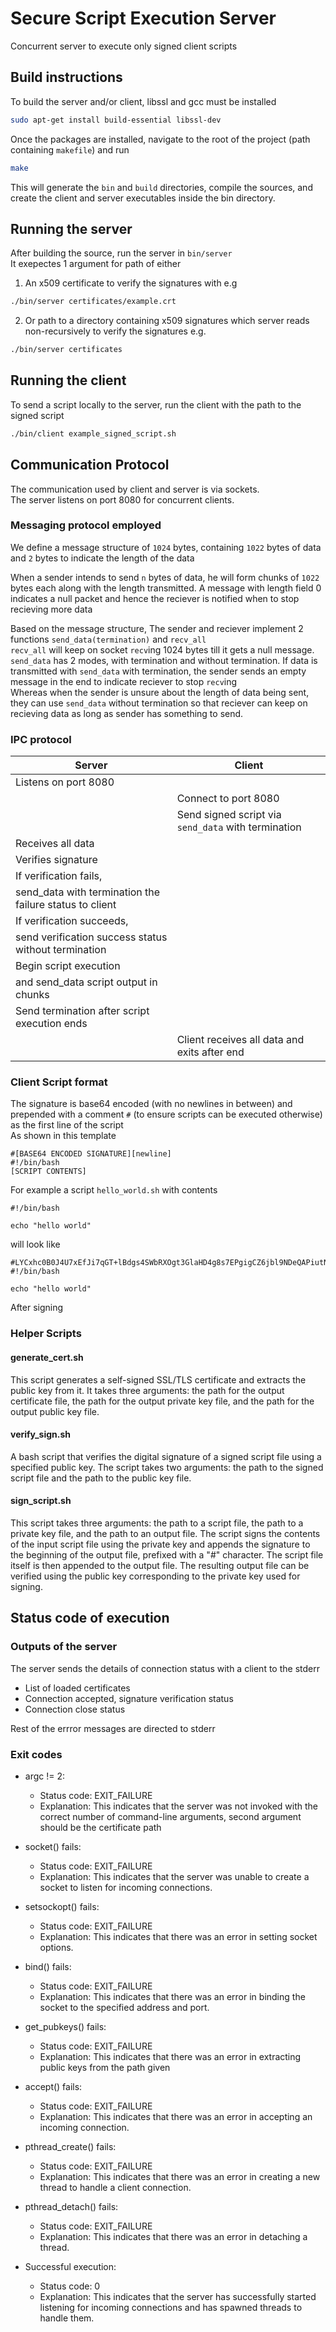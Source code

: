 # Secure Script Execution Server
Concurrent server to execute only signed client scripts 

## Build instructions
To build the server and/or client, libssl and gcc must be installed
```bash
sudo apt-get install build-essential libssl-dev
```

Once the packages are installed, navigate to the root of the project
(path containing `makefile`) and run

```bash
make
```

This will generate the `bin` and `build` directories, compile the sources, and create the client and server executables inside the bin directory.

## Running the server
After building the source, run the server in `bin/server`  
It exepectes 1 argument for path of either
1. An x509 certificate to verify the signatures with e.g
```bash
./bin/server certificates/example.crt
```
2. Or path to a directory containing x509 signatures which server reads 
non-recursively to verify the signatures e.g.  
```bash
./bin/server certificates
```

## Running the client
To send a script locally to the server, run the client with the path to the signed script
```bash
./bin/client example_signed_script.sh
```

## Communication Protocol
The communication used by client and server is via sockets.  
The server listens on port 8080 for concurrent clients.  

### Messaging protocol employed
We define a message structure of `1024` bytes, containing `1022` bytes of data and `2` bytes to indicate the length of the data

When a sender intends to send `n` bytes of data, he will form chunks of `1022` bytes each along with the length transmitted.
A message with length field 0 indicates a null packet and hence the reciever is notified when to stop recieving more data  

Based on the message structure, The sender and reciever implement 2 functions
`send_data(termination)` and `recv_all`  
`recv_all` will keep on socket `recv`ing 1024 bytes till it gets a null message.
`send_data` has 2 modes, with termination and without termination.
If data is transmitted with `send_data` with termination, the sender sends an empty message in the end to indicate reciever to stop `recv`ing  
Whereas when the sender is unsure about the length of data being sent, they can use `send_data` without termination so that reciever can keep on recieving data as long as sender has something to send.


### IPC protocol


|                                                  Server | Client                                              |
|                                                -------- | --------                                            |
|                                    Listens on port 8080 |                                                     |
|                                                         | Connect to port 8080                                |
|                                                         | Send signed script via `send_data` with termination |
|                                       Receives all data |                                                     |
|                                      Verifies signature |                                                     |
|                                  If verification fails, |                                                     |
| send_data with termination the failure status to client |                                                     |
|                               If verification succeeds, |                                                     |
|    send verification success status without termination |                                                     |
|                                  Begin script execution |                                                     |
|                   and send_data script output in chunks |                                                     |
|            Send termination after script execution ends |                                                     |
|                                                         | Client receives all data and exits after end        |


### Client Script format
The signature is base64 encoded (with no newlines in between) and prepended with a comment `#` (to ensure scripts can be executed otherwise) as the first line of the script  
As shown in this template
```
#[BASE64 ENCODED SIGNATURE][newline]
#!/bin/bash
[SCRIPT CONTENTS]
```
For example a script `hello_world.sh` with contents
```
#!/bin/bash

echo "hello world"
```
will look like 
```
#LYCxhc0B0J4U7xEfJi7qGT+lBdgs4SWbRXOgt3GlaHD4g8s7EPgigCZ6jbl9NDeQAPiutNRs+K5tecQpASWFhQobDZHGT6MGQSCbVKRuY4XD9UiL40WOjgZ1qOgLf1idUN556yL/BXAaDD/fW4TaCSYOfIVOZro8rbF+071OULv44+OtjreEgzSrpLs4AvTKMaGkQvZ563ox1ThgYDTq3Y+9Wm2shcymWGYKlJluCueSO0aRJlgJxMfwEThVVJSRkpTABOdVp7Olx50KPJePqE96VM39pX/GYHfvU7ukHnHaTCFarY+wCvqcQRKX1LUaZSG5DW051HrTocTen9k7sQ==
#!/bin/bash

echo "hello world"
```
After signing

### Helper Scripts
#### generate_cert.sh
This script generates a self-signed SSL/TLS certificate and extracts the public key from it. It takes three arguments: the path for the output certificate file, the path for the output private key file, and the path for the output public key file. 


#### verify_sign.sh
A bash script that verifies the digital signature of a signed script file using a specified public key. The script takes two arguments: the path to the signed script file and the path to the public key file.

#### sign_script.sh
This script takes three arguments: the path to a script file, the path to a private key file, and the path to an output file. The script signs the contents of the input script file using the private key and appends the signature to the beginning of the output file, prefixed with a "#" character. The script file itself is then appended to the output file. The resulting output file can be verified using the public key corresponding to the private key used for signing.

## Status code of execution
### Outputs of the server
The server sends the details of connection status with a client to the stderr
- List of loaded certificates
- Connection accepted, signature verification status
- Connection close status

Rest of the errror messages are directed to stderr


### Exit codes
- argc != 2:
  - Status code: EXIT_FAILURE
  - Explanation: This indicates that the server was not invoked with the correct number of command-line arguments, second argument should be the certificate path

- socket() fails:
  - Status code: EXIT_FAILURE
  - Explanation: This indicates that the server was unable to create a socket to listen for incoming connections.

- setsockopt() fails:
  - Status code: EXIT_FAILURE
  - Explanation: This indicates that there was an error in setting socket options.

- bind() fails:
  - Status code: EXIT_FAILURE
  - Explanation: This indicates that there was an error in binding the socket to the specified address and port.

- get_pubkeys() fails:
  - Status code: EXIT_FAILURE
  - Explanation: This indicates that there was an error in extracting public keys from the path given

- accept() fails:
  - Status code: EXIT_FAILURE
  - Explanation: This indicates that there was an error in accepting an incoming connection.

- pthread_create() fails:
  - Status code: EXIT_FAILURE
  - Explanation: This indicates that there was an error in creating a new thread to handle a client connection.

- pthread_detach() fails:
  - Status code: EXIT_FAILURE
  - Explanation: This indicates that there was an error in detaching a thread.

- Successful execution:
  - Status code: 0
  - Explanation: This indicates that the server has successfully started listening for incoming connections and has spawned threads to handle them.
